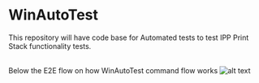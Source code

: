 # WinAutoTest
This repository will have code base for Automated tests to test IPP Print Stack functionality tests.

<BR>Below the E2E flow on how WinAutoTest command flow works
![alt text](https://github.com/e2em/WinAutoTest/blob/master/resources/Capture.JPG)
